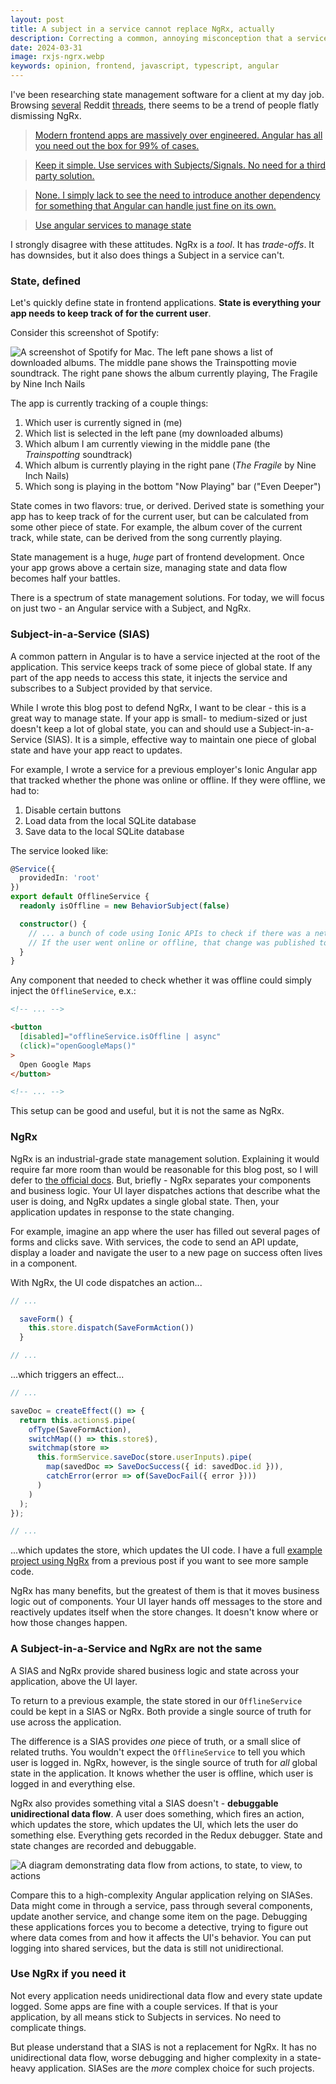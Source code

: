 ```yaml
---
layout: post
title: A subject in a service cannot replace NgRx, actually
description: Correcting a common, annoying misconception that a service in a subject is all you need for state management
date: 2024-03-31
image: rxjs-ngrx.webp
keywords: opinion, frontend, javascript, typescript, angular
---
```


I've been researching state management software for a client at my day job. Browsing [several](https://www.reddit.com/r/Angular2/comments/17lff40/which_state_management_solution_to_use/) Reddit [threads](https://www.reddit.com/r/Angular2/comments/13bgl04/angular_state_management_best_practices/), there seems to be a trend of people flatly dismissing NgRx.

> [Modern frontend apps are massively over engineered. Angular has all you need out the box for 99% of cases.](https://www.reddit.com/r/Angular2/comments/13bgl04/comment/jjboizf/?utm_source=reddit&utm_medium=web2x&context=3)

> [Keep it simple. Use services with Subjects/Signals. No need for a third party solution.](https://www.reddit.com/r/Angular2/comments/17lff40/comment/k7dwcf6/?utm_source=reddit&utm_medium=web2x&context=3)

> [None. I simply lack to see the need to introduce another dependency for something that Angular can handle just fine on its own.](https://www.reddit.com/r/Angular2/comments/17lff40/comment/k7dw5ll/?utm_source=reddit&utm_medium=web2x&context=3)

> [Use angular services to manage state](https://www.reddit.com/r/Angular2/comments/17lff40/comment/k7f6ecg/?utm_source=reddit&utm_medium=web2x&context=3)

I strongly disagree with these attitudes. NgRx is a _tool_. It has _trade-offs_. It has downsides, but it also does things a Subject in a service can't.

### State, defined

Let's quickly define state in frontend applications. **State is everything your app needs to keep track of for the current user**.

Consider this screenshot of Spotify:

![A screenshot of Spotify for Mac. The left pane shows a list of downloaded albums. The middle pane shows the Trainspotting movie soundtrack. The right pane shows the album currently playing, The Fragile by Nine Inch Nails](spotify-desktop.webp)

The app is currently tracking of a couple things:

1. Which user is currently signed in (me)
2. Which list is selected in the left pane (my downloaded albums)
3. Which album I am currently viewing in the middle pane (the _Trainspotting_ soundtrack)
4. Which album is currently playing in the right pane (_The Fragile_ by Nine Inch Nails)
5. Which song is playing in the bottom "Now Playing" bar ("Even Deeper")

State comes in two flavors: true, or derived. Derived state is something your app has to keep track of for the current user, but can be calculated from some other piece of state. For example, the album cover of the current track, while state, can be derived from the song currently playing.

State management is a huge, _huge_ part of frontend development. Once your app grows above a certain size, managing state and data flow becomes half your battles.

There is a spectrum of state management solutions. For today, we will focus on just two - an Angular service with a Subject, and NgRx.

### Subject-in-a-Service (SIAS)

A common pattern in Angular is to have a service injected at the root of the application. This service keeps track of some piece of global state. If any part of the app needs to access this state, it injects the service and subscribes to a Subject provided by that service.

While I wrote this blog post to defend NgRx, I want to be clear - this is a great way to manage state. If your app is small- to medium-sized or just doesn't keep a lot of global state, you can and should use a Subject-in-a-Service (SIAS). It is a simple, effective way to maintain one piece of global state and have your app react to updates.

For example, I wrote a service for a previous employer's Ionic Angular app that tracked whether the phone was online or offline. If they were offline, we had to:

1. Disable certain buttons
2. Load data from the local SQLite database
3. Save data to the local SQLite database

The service looked like:

```typescript
@Service({
  providedIn: 'root'
})
export default OfflineService {
  readonly isOffline = new BehaviorSubject(false)

  constructor() {
    // ... a bunch of code using Ionic APIs to check if there was a network connection
    // If the user went online or offline, that change was published to isOffline
  }
}
```

Any component that needed to check whether it was offline could simply inject the `OfflineService`, e.x.:

```html
<!-- ... -->

<button
  [disabled]="offlineService.isOffline | async"
  (click)="openGoogleMaps()"
>
  Open Google Maps
</button>

<!-- ... -->
```

This setup can be good and useful, but it is not the same as NgRx.

### NgRx

NgRx is an industrial-grade state management solution. Explaining it would require far more room than would be reasonable for this blog post, so I will defer to [the official docs](https://ngrx.io/guide/store). But, briefly - NgRx separates your components and business logic. Your UI layer dispatches actions that describe what the user is doing, and NgRx updates a single global state. Then, your application updates in response to the state changing.

For example, imagine an app where the user has filled out several pages of forms and clicks save. With services, the code to send an API update, display a loader and navigate the user to a new page on success often lives in a component.

With NgRx, the UI code dispatches an action...

```typescript
// ...

  saveForm() {
    this.store.dispatch(SaveFormAction())
  }

// ...
```

...which triggers an effect...

```typescript
// ...

saveDoc = createEffect(() => {
  return this.actions$.pipe(
    ofType(SaveFormAction),
    switchMap(() => this.store$),
    switchmap(store =>
      this.formService.saveDoc(store.userInputs).pipe(
        map(savedDoc => SaveDocSuccess({ id: savedDoc.id })),
        catchError(error => of(SaveDocFail({ error })))
      )
    )
  );
});

// ...
```

...which updates the store, which updates the UI code. I have a full [example project using NgRx](https://github.com/kyle-n/catering-masters/tree/ngrx) from a previous post if you want to see more sample code.

NgRx has many benefits, but the greatest of them is that it moves business logic out of components. Your UI layer hands off messages to the store and reactively updates itself when the store changes. It doesn't know where or how those changes happen.

### A Subject-in-a-Service and NgRx are not the same

A SIAS and NgRx provide shared business logic and state across your application, above the UI layer.

To return to a previous example, the state stored in our `OfflineService` could be kept in a SIAS or NgRx. Both provide a single source of truth for use across the application.

The difference is a SIAS provides _one_ piece of truth, or a small slice of related truths. You wouldn't expect the `OfflineService` to tell you which user is logged in. NgRx, however, is the single source of truth for _all_ global state in the application. It knows whether the user is offline, which user is logged in and everything else.

NgRx also provides something vital a SIAS doesn't - **debuggable unidirectional data flow**. A user does something, which fires an action, which updates the store, which updates the UI, which lets the user do something else. Everything gets recorded in the Redux debugger. State and state changes are recorded and debuggable.

![A diagram demonstrating data flow from actions, to state, to view, to actions](https://redux.js.org/assets/images/one-way-data-flow-04fe46332c1ccb3497ecb04b94e55b97.png)

Compare this to a high-complexity Angular application relying on SIASes. Data might come in through a service, pass through several components, update another service, and change some item on the page. Debugging these applications forces you to become a detective, trying to figure out where data comes from and how it affects the UI's behavior. You can put logging into shared services, but the data is still not unidirectional.

### Use NgRx if you need it

Not every application needs unidirectional data flow and every state update logged. Some apps are fine with a couple services. If that is your application, by all means stick to Subjects in services. No need to complicate things.

But please understand that a SIAS is not a replacement for NgRx. It has no unidirectional data flow, worse debugging and higher complexity in a state-heavy application. SIASes are the _more_ complex choice for such projects.
